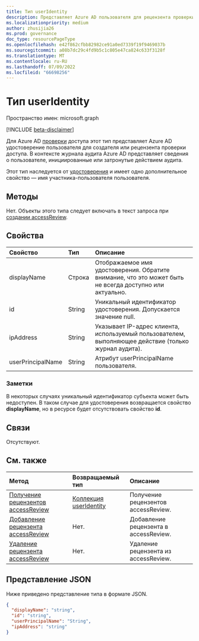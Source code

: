 ```yaml
---
title: Тип userIdentity
description: Представляет Azure AD пользователя для рецензента проверки доступа.
ms.localizationpriority: medium
author: zhusijia26
ms.prod: governance
doc_type: resourcePageType
ms.openlocfilehash: e42f862cfbb82982ce91a0ed7339f19f9469037b
ms.sourcegitcommit: a08b7dc29c4fd9b5c1c805e47ca824c633f3128f
ms.translationtype: MT
ms.contentlocale: ru-RU
ms.lasthandoff: 07/09/2022
ms.locfileid: "66698256"
---
```

# <a name="useridentity-type"></a>Тип userIdentity

Пространство имен: microsoft.graph

[!INCLUDE [beta-disclaimer](../../includes/beta-disclaimer.md)]

Для Azure AD [проверки](accessreviews-root.md) доступа этот тип представляет Azure AD удостоверение пользователя для создателя или рецензента проверки доступа.
В контексте журнала аудита Azure AD представляет сведения о пользователе, инициированные или затронутые действием аудита.

Этот тип наследуется от [удостоверения](identity.md) и имеет одно дополнительное свойство — имя участника-пользователя пользователя.

## <a name="methods"></a>Методы

Нет.  Объекты этого типа следует включать в текст запроса при [создании accessReview](../api/accessreview-create.md).

## <a name="properties"></a>Свойства

| Свойство          | Тип   | Описание                                                                            |
|:------------------|:-------|:---------------------------------------------------------------------------------------|
| displayName       | Строка | Отображаемое имя удостоверения. Обратите внимание, что это может быть не всегда доступно или актуально. |
| id                | String | Уникальный идентификатор удостоверения. Допускается значение null.                                                   |
| ipAddress         | String | Указывает IP-адрес клиента, используемый пользователем, выполняющее действие (только журнал аудита). |
| userPrincipalName | String | Атрибут userPrincipalName пользователя.                                           |

### <a name="remarks"></a>Заметки

В некоторых случаях уникальный идентификатор субъекта может быть недоступен. В таком случае для удостоверения возвращается свойство **displayName**, но в ресурсе будет отсутствовать свойство **id**.

## <a name="relationships"></a>Связи

Отсутствуют.

## <a name="see-also"></a>См. также

| Метод                                                                | Возвращаемый тип                                | Описание                             |
|:----------------------------------------------------------------------|:-------------------------------------------|:----------------------------------------|
| [Получение рецензентов accessReview](../api/accessreview-listreviewers.md)    | [Коллекция userIdentity](useridentity.md) | Получение рецензентов accessReview.   |
| [Добавление рецензента accessReview](../api/accessreview-addreviewer.md)       | Нет.                                      | Добавление рецензента в accessReview.      |
| [Удаление рецензента accessReview](../api/accessreview-removereviewer.md) | Нет.                                      | Удаление рецензента из accessReview. |

## <a name="json-representation"></a>Представление JSON

Ниже приведено представление типа в формате JSON.

<!-- {
  "blockType": "resource",
  "optionalProperties": [
"displayName", "thumbnails"
  ],
  "@odata.type": "microsoft.graph.userIdentity"
}-->

```json
{
  "displayName": "string",
  "id": "string",
  "userPrincipalName": "String",
  "ipAddress": "string"
}

```

<!--
{
  "type": "#page.annotation",
  "description": "userIdentity type",
  "keywords": "",
  "section": "documentation",
  "tocPath": "",
  "suppressions": []
}
-->


